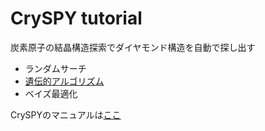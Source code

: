 # CrySPY tutorial
炭素原子の結晶構造探索でダイヤモンド構造を自動で探し出す
- ランダムサーチ
- [遺伝的アルゴリズム](./CrySPYTutorial/GA.md)
- ベイズ最適化

CrySPYのマニュアルは[ここ](https://tomoki-yamashita.github.io/CrySPY/index.html)
